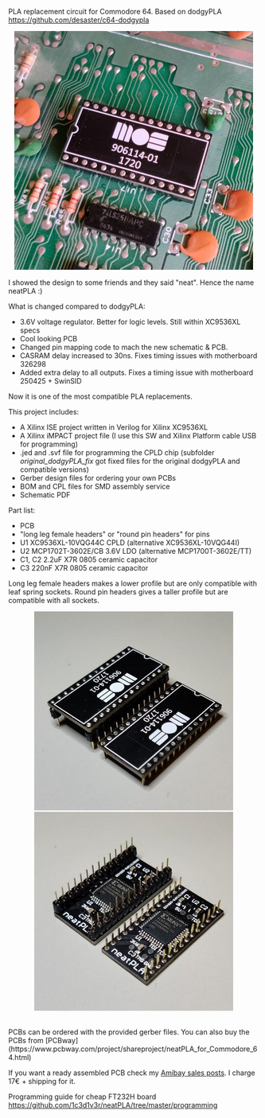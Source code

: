 PLA replacement circuit for Commodore 64.
Based on dodgyPLA https://github.com/desaster/c64-dodgypla

<p align="center">
    <img src="images/neatPLA_installed_new.jpg" >
</p>

I showed the design to some friends and they said "neat". Hence the name neatPLA :)

What is changed compared to dodgyPLA:
- 3.6V voltage regulator. Better for logic levels. Still within XC9536XL specs
- Cool looking PCB
- Changed pin mapping code to mach the new schematic & PCB.
- CASRAM delay increased to 30ns. Fixes timing issues with motherboard 326298
- Added extra delay to all outputs. Fixes a timing issue with motherboard 250425 + SwinSID

Now it is one of the most compatible PLA replacements.

This project includes:
* A Xilinx ISE project written in Verilog for Xilinx XC9536XL
* A Xilinx iMPACT project file (I use this SW and Xilinx Platform cable USB for programming)
* .jed and .svf file for programming the CPLD chip (subfolder _original_dodgyPLA_fix_ got fixed files for the original dodgyPLA and compatible versions)
* Gerber design files for ordering your own PCBs
* BOM and CPL files for SMD assembly service
* Schematic PDF

Part list:
* PCB
* "long leg female headers" or "round pin headers" for pins
* U1 XC9536XL-10VQG44C CPLD (alternative XC9536XL-10VQG44I)
* U2 MCP1702T-3602E/CB 3.6V LDO (alternative MCP1700T-3602E/TT)
* C1, C2 2.2uF X7R 0805 ceramic capacitor
* C3 220nF X7R 0805 ceramic capacitor

Long leg female headers makes a lower profile but are only compatible with leaf spring sockets. Round pin headers gives a taller profile but are compatible with all sockets.
<p align="center">
    <img src="images/pins_top.jpg">
    <img src="images/pins_bottom.jpg">
</p><br/>
PCBs can be ordered with the provided gerber files. You can also buy the PCBs from [PCBway](https://www.pcbway.com/project/shareproject/neatPLA_for_Commodore_64.html)

If you want a ready assembled PCB check my [Amibay sales posts](http://www.amibay.com/showthread.php?111794-neatPLA-The-best-looking-PLA-for-fixing-your-C64-). I charge 17€ + shipping for it.

Programming guide for cheap FT232H board https://github.com/1c3d1v3r/neatPLA/tree/master/programming
